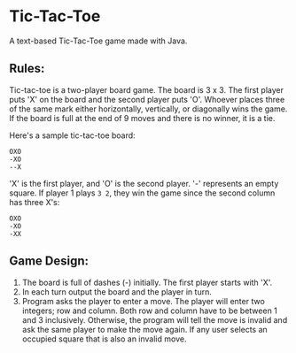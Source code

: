 # Tic-Tac-Toe

A text-based Tic-Tac-Toe game made with Java.

## Rules:

Tic-tac-toe is a two-player board game. The board is 3 x 3. The first player puts 'X' on the board and the second player puts 'O'. Whoever places three of the same mark either horizontally, vertically, or diagonally wins the game. If the board is full at the end of 9 moves and there is no winner, it is a tie.

Here's a sample tic-tac-toe board:

```
OXO
-XO
--X
```

'X' is the first player, and 'O' is the second player. '-' represents an empty square. If player 1 plays `3 2`, they win the game since the second column has three X's:
```
OXO
-XO
-XX
```


## Game Design:

1. The board is full of dashes (-) initially. The first player starts with 'X'.
2. In each turn output the board and the player in turn.
3. Program asks the player to enter a move. The player will enter two integers; row and column. Both row and column have to be between 1 and 3 inclusively. Otherwise, the program will tell the move is invalid and ask the same player to make the move again. If any user selects an occupied square that is also an invalid move.
